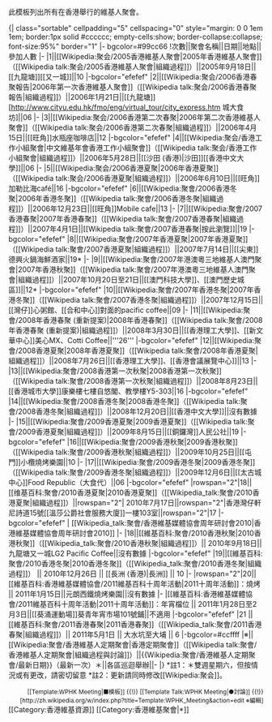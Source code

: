 此模板列出所有在香港舉行的維基人聚會。

{| class="sortable" cellpadding="5" cellspacing="0" style="margin: 0 0 1em 1em; border:1px solid #cccccc; empty-cells:show; border-collapse:collapse; font-size:95%" border="1"
|- bgcolor=#99cc66
!次數||聚會名稱||日期||地點||參加人數 
|-
|1||[[Wikipedia:聚会/2005香港維基人聚會|2005年香港維基人聚會]]（[[Wikipedia talk:聚会/2005香港維基人聚會|組織過程]]）||2005年9月18日||[[九龍塘]][[又一城]]||10 
|-bgcolor="efefef"
|2||[[Wikipedia:聚会/2006香港春聚報告|2006年第一次香港維基人聚會]]（[[Wikipedia talk:聚会/2006香港春聚報告|組織過程]]）||2006年1月21日||[[九龍塘]][http://www.cityu.edu.hk/fmo/eng/virtual_tour/city_express.htm 城大食坊]||06
|-
|3||[[Wikipedia:聚会/2006香港第二次春聚|2006年第二次香港維基人聚會]]（[[Wikipedia talk:聚会/2006香港第二次春聚|組織過程]]）||2006年4月15日||[[旺角]]水瓶座咖啡店||12
|-bgcolor="efefef"
|4||[[Wikipedia:聚会/香港工作小組聚會|中文維基年會香港工作小組聚會]]（[[Wikipedia talk:聚会/香港工作小組聚會|組織過程]]）||2006年5月28日||[[沙田 (香港)|沙田]][[香港中文大學]]||06
|-
|5||[[Wikipedia:聚会/2006香港夏聚|2006年香港夏聚]]（[[Wikipedia talk:聚会/2006香港夏聚|組織過程]]）||2006年6月10日||[[旺角]]加勒比海café||16
|-bgcolor="efefef"
|6||[[Wikipedia:聚會/2006香港冬聚|2006年香港冬聚]]（[[Wikipedia talk:聚會/2006香港冬聚|組織過程]]）||2006年12月23日||[[旺角]]Mobile cafe||13
|-
|7||[[Wikipedia:聚會/2007香港春聚|2007年香港春聚]]（[[Wikipedia talk:聚會/2007香港春聚|組織過程]]）||2007年4月1日||[[Wikipedia talk:聚會/2007香港春聚|按此瀏覽]]||19
|-bgcolor="efefef"
|8||[[Wikipedia:聚會/2007年香港夏聚|2007年香港夏聚]]（[[Wikipedia talk:聚會/2007香港夏聚|組織過程]]）||2007年7月14日||[[尖東]]德興火鍋海鮮酒家||19*
|-
|9||[[Wikipedia:聚會/2007年港澳粵三地維基人澳門聚會|2007年香港秋聚]]（[[Wikipedia talk:聚會/2007年港澳粵三地維基人澳門聚會|組織過程]]）||2007年10月20日至21日||[[澳門科技大學]]、[[澳門歷史城區]]||12*
|-bgcolor="efefef"
|10||[[Wikipedia:聚會/2007年香港冬聚|2007年香港冬聚]]（[[Wikipedia talk:聚會/2007香港冬聚|組織過程]]）||2007年12月15日||[[灣仔]]心粥館、[[合和中心]]對面的pacific coffee||09
|-
|11||[[Wikipedia:聚會/2008年香港春聚 (重新提案)|2008年香港春聚]]（[[Wikipedia talk:聚會/2008年香港春聚 (重新提案)|組織過程]]）||2008年3月30日||[[香港理工大學]]、[[新文華中心]]美心MX、Cotti Coffee||'''26'''
|-bgcolor="efefef"
|12||[[Wikipedia:聚會/2008香港夏聚|2008年香港夏聚]]（[[Wikipedia talk:聚會/2008年香港夏聚|組織過程]]）||2008年7月26日||[[香港理工大學]]、[[香港會議展覽中心]]||13
|-
|13||[[Wikipedia:聚會/2008香港第一次秋聚|2008香港第一次秋聚]]（[[Wikipedia talk:聚會/2008香港第一次秋聚|組織過程]]）||2008年8月23日||[[香港城市大學]]康樂樓七樓自悠閣、教學樓Y5-303||16
|-bgcolor="efefef"
|14||[[Wikipedia:聚會/2008香港冬聚|2008香港冬聚]]（[[Wikipedia talk:聚會/2008香港冬聚|組織過程]]）||2008年12月20日||[[香港中文大學]]||沒有數據
|-
|15||[[Wikipedia:聚會/2009香港夏聚|2009香港夏聚]]（[[Wikipedia talk:聚會/2009香港夏聚|組織過程]]）||2009年8月15日||[[銅鑼灣]]人民公社||19
|-bgcolor="efefef"
|16||[[Wikipedia:聚會/2009香港秋聚|2009香港秋聚]]（[[Wikipedia talk:聚會/2009香港秋聚|組織過程]]）||2009年10月25日||[[屯門]]小欖燒烤樂園||10
|-
|17||[[Wikipedia:聚會/2009香港冬聚|2009香港冬聚]]（[[Wikipedia talk:聚會/2009香港冬聚|組織過程]]）||2009年12月6日||[[太古城中心]]Food Republic（大食代）||06
|-bgcolor="efefef"
|rowspan="2"|18||[[维基百科:聚會/2010香港夏聚|2010香港夏聚]]（[[Wikipedia_talk:聚會/2010香港夏聚|組織過程]]）||rowspan="2"| 2010年7月17日||rowspan="2"|香港灣仔軒尼詩道15號[[溫莎公爵社會服務大廈]]一樓103室||rowspan="2"|17
|-bgcolor="efefef"
| [[Wikipedia_talk:聚會/香港維基媒體協會周年研討會2010|香港維基媒體協會周年研討會2010]]
|-
|18||[[維基百科:聚會/2010香港秋聚|2010香港秋聚]]（[[Wikipedia_talk:聚會/2010香港秋聚|組織過程]]）|| 2010年9月18日||九龍塘又一城LG2 Pacific Coffee||沒有數據
|-bgcolor="efefef"
|19||[[維基百科:聚會/2010香港冬聚|2010香港冬聚]]（[[Wikipedia_talk:聚會/2010香港冬聚|組織過程]]） || 2010年12月26日 || [[長洲 (香港)|長洲]] || 10
|-
|rowspan="2"|20||[[維基百科:香港維基媒體協會/2011維基百科十周年活動|2011十周年活動]]：燒烤 || 2011年1月15日||元朗西鐵燒烤樂園||沒有數據
|-
|[[維基百科:香港維基媒體協會/2011維基百科十周年活動|2011十周年活動]]：年宵檔位 || 2011年1月28日至2月3日||[[葵涌運動場]]葵青年宵市場101號鋪||不適用
|-bgcolor="efefef"
|21 || [[維基百科:聚會/2011香港春聚|2011香港春聚]]（[[Wikipedia_talk:聚會/2011香港春聚|組織過程]]）|| 2011年5月1日 || 大水坑至大埔 || 6
|-bgcolor=#ccffff
|※||[[Wikipedia:聚會/香港維基人定期聚會|香港定期聚會]]（[[Wikipedia talk:聚會/香港維基人定期聚會|組織過程與討論]]）||{{Wikipedia:聚會/香港維基人定期聚會/最新日期}}（最新一次）＊||各區巡迴舉辦||-
|}
*註1：＊雙週星期六，但按情況或有更改，請密切留意
*註2：更新請同時修改[[Wikipedia:聚会]]。

<div style="text-align: right;">
<small>[[Template:WPHK Meeting|■模板]] {{!}} [[Template Talk:WPHK Meeting|●討論]] {{!}} [http://zh.wikipedia.org/w/index.php?title=Template:WPHK_Meeting&action=edit ※編輯]</small>
</div></div>
<noinclude>
[[Category:香港維基資源]]
[[Category:香港維基聚會|*]]
</noinclude>